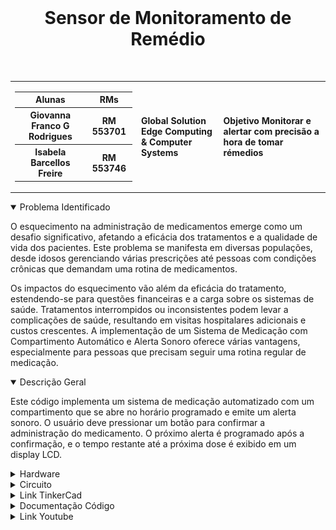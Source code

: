 <div align='center'>
    <br>
    <h1> Sensor de Monitoramento de Remédio </h1>
</div>

<br> 
<table>
    <tr>
        <td>
            <div> 
                <table>
                    <tr>
                        <th> Alunas </th>
                        <th> RMs </th>
                    </tr>
                    <tr>
                        <th> Giovanna Franco G Rodrigues</th>
                        <th> RM 553701 </th>
                    </tr>
                    <tr>
                        <th> Isabela Barcellos Freire </th>
                        <th> RM 553746 </th>
                    </tr>
                </table>
            </div>
        </td>
        <td>
            <div>
                <b> Global Solution <br> Edge Computing & Computer Systems </b>
                <td><b> Objetivo Monitorar e alertar com precisão a hora de tomar rémedios </b></td>
            </div>
        </td>
    </tr>
</table>


<details open>
<summary> Problema Identificado </summary>
<p>
O esquecimento na administração de medicamentos emerge como um desafio significativo, afetando a eficácia dos tratamentos e a qualidade de vida dos pacientes. Este problema se manifesta em diversas populações, desde idosos gerenciando várias prescrições até pessoas com condições crônicas que demandam uma rotina de medicamentos. 
</p>
<p>
Os impactos do esquecimento vão além da eficácia do tratamento, estendendo-se para questões financeiras e a carga sobre os sistemas de saúde. Tratamentos interrompidos ou inconsistentes podem levar a complicações de saúde, resultando em visitas hospitalares adicionais e custos crescentes.
A implementação de um Sistema de Medicação com Compartimento Automático e Alerta Sonoro oferece várias vantagens, especialmente para pessoas que precisam seguir uma rotina regular de medicação. 
</p>
</details>
<details open>
<summary> Descrição Geral</summary>
<p>
Este código implementa um sistema de medicação automatizado com um compartimento que se abre no horário programado e emite um alerta sonoro. O usuário deve pressionar um botão para confirmar a administração do medicamento. O próximo alerta é programado após a confirmação, e o tempo restante até a próxima dose é exibido em um display LCD.
</p>
</details>
<details>
<summary> Hardware</summary>
<b align="center"> Tabela com o hardware do circuito completo </b>

| Quantidade | Descrição                     |
| ---------- | ----------------------------- |
| 1          | Arduino Uno R3                |
| 1          | Piezo (buzzer)                |
| 1          | Botão                         |
| 1          | LCD 16x2                      |
| 1          | 250kΩ Potenciômetro           |
| 1          | Servo Motor                   |
| 1          | 220Ω Resistor                 |
| 1          | 10kΩ Resistor                 |
| 1          | 1kΩ Resistor                  |
</details>
<details>
<summary> Circuito </summary>
<img height="200em" align="right" src="https://github.com/GlobalSolutionESBP/GS-EDGE/blob/main/SimuladorMedicamentos.png">
</details>
<details>
<summary> Link TinkerCad</summary>
<ul>
    <li><a href="https://www.tinkercad.com/things/3QawV0w2AQ2-simulador-para-aviso-de-remedio-/editel?returnTo=%2Fdashboard%3Ftype%3Dcircuits%26collection%3Ddesigns"> Circuito para aviso de Medicamentos </a> </li>
</ul>
</details>

<details>
<summary>Documentação Código</summary>
<p>
</p>
</details>
<details>
<summary>Link Youtube</summary>
<li><a href="#"> Vídeo Explicativo </a</li>
</details>


